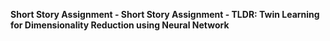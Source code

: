 **Short Story Assignment - Short Story Assignment - TLDR: Twin Learning for Dimensionality Reduction using Neural Network**
